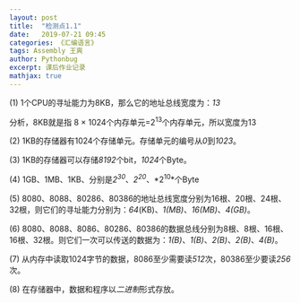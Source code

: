 ```yaml
---
layout: post
title:  "检测点1.1"
date:   2019-07-21 09:45
categories: 《汇编语言》
tags: Assembly 王爽
author: Pythonbug
excerpt: 课后作业记录
mathjax: true
---
```


(1) 1个CPU的寻址能力为8KB，那么它的地址总线宽度为：*13*

分析，8KB就是指 8 &times; 1024个内存单元=2<sup>13</sup>个内存单元，所以宽度为13

(2) 1KB的存储器有1024个存储单元。存储单元的编号从*0*到*1023*。

(3) 1KB的存储器可以存储*8192*个bit，*1024*个Byte。

(4) 1GB、1MB、1KB、分别是*2<sup>30</sup>*、*2<sup>20</sup>*、*2<sup>10</sup>*个Byte

(5) 8080、8088、80286、80386的地址总线宽度分别为16根、20根、24根、32根，则它们的寻址能力分别为：*64*(KB)、*1(MB)*、*16(MB)*、*4(GB)*。

(6) 8080、8088、8086、80286、80386的数据总线分别为8根、8根、16根、16根、32根。则它们一次可以传送的数据为：*1(B)*、*1(B)*、*2(B)*、*2(B)*、*4(B)*。

(7) 从内存中读取1024字节的数据，8086至少需要读*512*次，80386至少要读*256*次。

(8) 在存储器中，数据和程序以*二进制*形式存放。
